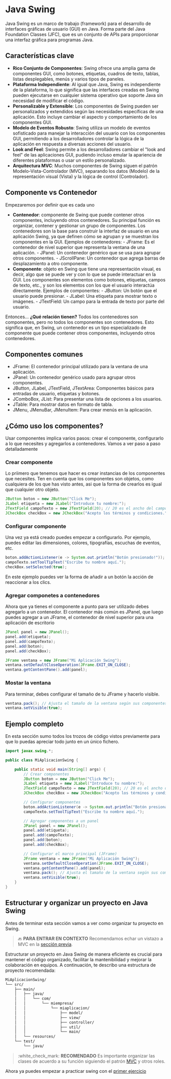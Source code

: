 # Java Swing

Java Swing es un marco de trabajo (framework) para el desarrollo de interfaces gráficas de usuario (GUI) en Java. Forma parte del Java Foundation Classes (JFC), que es un conjunto de APIs para proporcionar una interfaz gráfica para programas Java.

## Características clave

* **Rico Conjunto de Componentes**: Swing ofrece una amplia gama de componentes GUI, como botones, etiquetas, cuadros de texto, tablas, listas desplegables, menús y varios tipos de paneles.
* **Plataforma Independiente**: Al igual que Java, Swing es independiente de la plataforma, lo que significa que las interfaces creadas en Swing pueden ejecutarse en cualquier sistema operativo que soporte Java sin necesidad de modificar el código.
* **Personalizable y Extensible**: Los componentes de Swing pueden ser personalizados y extendidos según las necesidades específicas de una aplicación. Esto incluye cambiar el aspecto y comportamiento de los componentes GUI.
* **Modelo de Eventos Robusto**: Swing utiliza un modelo de eventos sofisticado para manejar la interacción del usuario con los componentes GUI, permitiendo a los desarrolladores controlar la lógica de la aplicación en respuesta a diversas acciones del usuario.
* **Look and Feel**: Swing permite a los desarrolladores cambiar el "look and feel" de las aplicaciones GUI, pudiendo incluso emular la apariencia de diferentes plataformas o usar un estilo personalizado.
* **Arquitectura MVC**: Muchos componentes de Swing siguen el patrón Modelo-Vista-Controlador (MVC), separando los datos (Modelo) de la representación visual (Vista) y la lógica de control (Controlador).

## Componente vs Contenedor

Empezaremos por definir que es cada uno

* **Contenedor**: componente de Swing que puede contener otros componentes, incluyendo otros contenedores. Su principal función es organizar, contener y gestionar un grupo de componentes. Los contenedores son la base para construir la interfaz de usuario en una aplicación Swing, ya que definen cómo se agrupan y se muestran los componentes en la GUI. Ejemplos de contenedores: - JFrame: Es el contenedor de nivel superior que representa la ventana de una aplicación. - JPanel: Un contenedor genérico que se usa para agrupar otros componentes. - JScrollPane: Un contenedor que agrega barras de desplazamiento a otro componente.
* **Componente**: objeto en Swing que tiene una representación visual, es decir, algo que se puede ver y con lo que se puede interactuar en la GUI. Los componentes son elementos como botones, etiquetas, campos de texto, etc., y son los elementos con los que el usuario interactúa directamente. Ejemplos de componentes: - JButton: Un botón que el usuario puede presionar. - JLabel: Una etiqueta para mostrar texto o imágenes. - JTextField: Un campo para la entrada de texto por parte del usuario.

Entonces... **¿Qué relación tienen?** Todos los contenedores son componentes, pero no todos los componentes son contenedores. Esto significa que, en Swing, un contenedor es un tipo especializado de componente que puede contener otros componentes, incluyendo otros contenedores.

## Componentes comunes

* JFrame: El contenedor principal utilizado para la ventana de una aplicación.
* JPanel: Un contenedor genérico usado para agrupar otros componentes.
* JButton, JLabel, JTextField, JTextArea: Componentes básicos para entradas de usuario, etiquetas y botones.
* JComboBox, JList: Para presentar una lista de opciones a los usuarios.
* JTable: Para mostrar datos en formato de tabla.
* JMenu, JMenuBar, JMenuItem: Para crear menús en la aplicación.

## ¿Cómo uso los componentes?

Usar componentes implica varios pasos: crear el componente, configurarlo a lo que necesites y agregarlos a contenedores. Vamos a ver paso a paso detalladamente

### Crear componente

Lo priimero que tenemos que hacer es crear instancias de los componentes que necesites. Ten en cuenta que los componentes son objetos, como cualquiera de los que has visto antes, asi que la forma de crearlos es igual que cualquier otro objeto.

```java
JButton boton = new JButton("Click Me");
JLabel etiqueta = new JLabel("Introduce tu nombre:");
JTextField campoTexto = new JTextField(20); // 20 es el ancho del campo de texto
JCheckBox checkBox = new JCheckBox("Acepto los términos y condiciones.");
```

### Configurar componente

Una vez ya está creado puedes empezar a configurarlo. Por ejemplo, puedes editar las dimensiones, colores, tipografías, escuchas de eventos, etc.

```java
boton.addActionListener(e -> System.out.println("Botón presionado!"));
campoTexto.setToolTipText("Escribe tu nombre aquí.");
checkBox.setSelected(true);
```

En este ejemplo puedes ver la forma de añadir a un botón la acción de reaccionar a los clics.

### Agregar componetes a contenedores

Ahora que ya tienes el componente a punto para ser utilizado debes agregarlo a un contenedor. El contenedor más común es JPanel, que luego puedes agregar a un JFrame, el contenedor de nivel superior para una aplicación de escritorio

```java
JPanel panel = new JPanel();
panel.add(etiqueta);
panel.add(campoTexto);
panel.add(boton);
panel.add(checkBox);

JFrame ventana = new JFrame("Mi Aplicación Swing");
ventana.setDefaultCloseOperation(JFrame.EXIT_ON_CLOSE);
ventana.getContentPane().add(panel);
```

### Mostar la ventana

Para terminar, debes configurar el tamaño de tu JFrame y hacerlo visible.

```java
ventana.pack(); // Ajusta el tamaño de la ventana según sus componentes
ventana.setVisible(true);
```

## Ejemplo completo

En esta sección sumo todos los trozos de código vistos previamente para que lo puedas apreciar todo junto en un único fichero.

```java
import javax.swing.*;

public class MiAplicacionSwing {

    public static void main(String[] args) {
        // Crear componentes
        JButton boton = new JButton("Click Me");
        JLabel etiqueta = new JLabel("Introduce tu nombre:");
        JTextField campoTexto = new JTextField(20); // 20 es el ancho del campo de texto
        JCheckBox checkBox = new JCheckBox("Acepto los términos y condiciones.");

        // Configurar componentes
        boton.addActionListener(e -> System.out.println("Botón presionado!"));
        campoTexto.setToolTipText("Escribe tu nombre aquí.");

        // Agregar componentes a un panel
        JPanel panel = new JPanel();
        panel.add(etiqueta);
        panel.add(campoTexto);
        panel.add(boton);
        panel.add(checkBox);

        // Configurar el marco principal (JFrame)
        JFrame ventana = new JFrame("Mi Aplicación Swing");
        ventana.setDefaultCloseOperation(JFrame.EXIT_ON_CLOSE);
        ventana.getContentPane().add(panel);
        ventana.pack(); // Ajusta el tamaño de la ventana según sus componentes
        ventana.setVisible(true);
    }
}
```

## Estructurar y organizar un proyecto en Java Swing

Antes de terminar esta sección vamos a ver como organizar tu proyecto en Swing.

> :back: **PARA ENTRAR EN CONTEXTO** Recomendamos echar un vistazo a MVC en la [sección previa](../08-MVC.md).

Estructurar un proyecto en Java Swing de manera eficiente es crucial para mantener el código organizado, facilitar la mantenibilidad y mejorar la colaboración en equipos. A continuación, te describo una estructura de proyecto recomendada:

```sh
MiAplicacionSwing/
└── src/
    ├── main/
    │   ├── java/
    │   │   └── com/
    │   │       └── miempresa/
    │   │           └── miaplicacion/
    │   │               ├── model/
    │   │               ├── view/
    │   │               ├── controller/
    │   │               ├── util/
    │   │               └── main/
    │   └── resources/
    └── test/
        └── java/
```

> :white\_check\_mark: **RECOMENDADO** Es importante organizar las clases de acuerdo a su función siguiendo el patrón [MVC](../08-MVC.md) y otros roles.

Ahora ya puedes empezar a practicar swing con el [primer ejercicio](../../exercises/ejer6\_mvc\_swing.md)
